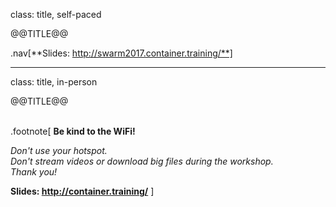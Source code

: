 class: title, self-paced

@@TITLE@@

.nav[**Slides: http://swarm2017.container.training/**]

---

class: title, in-person

@@TITLE@@<br/></br>

.footnote[
**Be kind to the WiFi!**<br/>
<!-- *Use the 5G network.* -->
*Don't use your hotspot.*<br/>
*Don't stream videos or download big files during the workshop.*<br/>
*Thank you!*

**Slides: http://container.training/**
]
